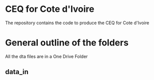 # CEQ for Cote d'Ivoire

The repository contains the code to produce the CEQ for Cote d'Ivoire


# General outline of the folders

All the dta files are in a One Drive Folder 

## data_in